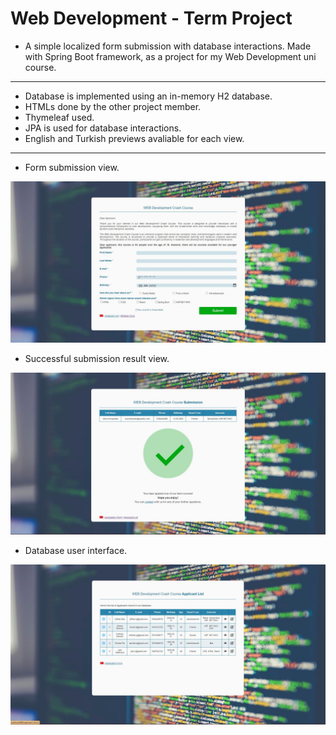 # Web Development - Term Project
- A simple localized form submission with database interactions. Made with Spring Boot framework, as a project for my Web Development uni course. 
-------------------------------------------------------
- Database is implemented using an in-memory H2 database.
- HTMLs done by the other project member.
- Thymeleaf used.
- JPA is used for database interactions.
- English and Turkish previews avaliable for each view.
-------------------------------------------------------
- Form submission view.

![Submission Form View](readme/formView.JPG)

- Successful submission result view.

![Result View](readme/resultView.JPG)

- Database user interface.

![Database View](readme/dbListView.JPG)
